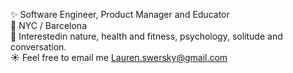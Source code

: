✨ Software Engineer, Product Manager and Educator </br>
📍 NYC / Barcelona </br>
💛 Interestedin nature, health and fitness, psychology, solitude and conversation. </br>
☀️ Feel free to email me Lauren.swersky@gmail.com </br>

